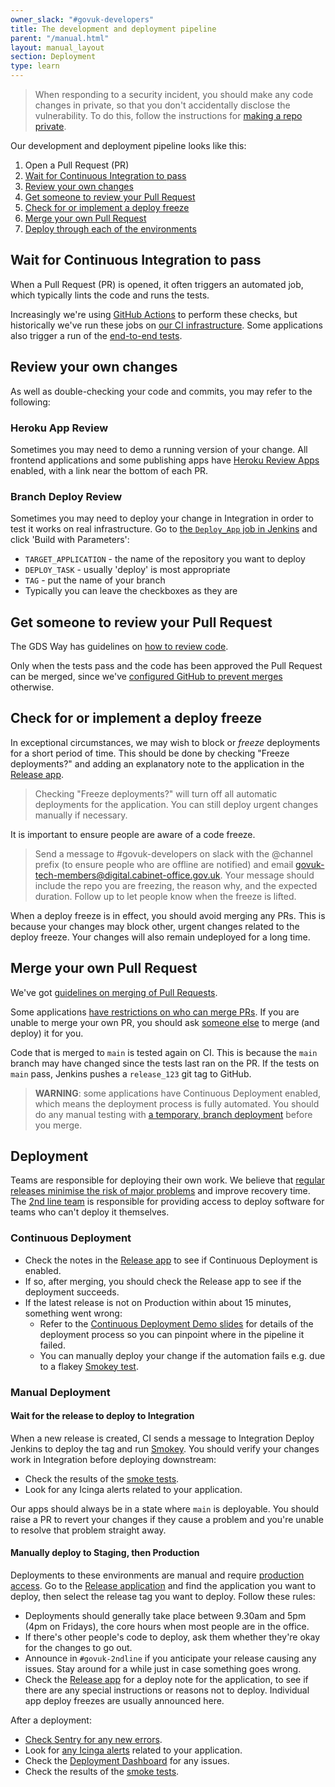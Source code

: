 ```yaml
---
owner_slack: "#govuk-developers"
title: The development and deployment pipeline
parent: "/manual.html"
layout: manual_layout
section: Deployment
type: learn
---
```


> When responding to a security incident, you should make any code changes in private, so that you don't accidentally disclose the vulnerability. To do this, follow the instructions for [making a repo private](make-github-repo-private.html).

Our development and deployment pipeline looks like this:

1. Open a Pull Request (PR)
1. [Wait for Continuous Integration to pass](#wait-for-continuous-integration-to-pass)
1. [Review your own changes](#review-your-own-changes)
1. [Get someone to review your Pull Request](#get-someone-to-review-your-pull-request)
1. [Check for or implement a deploy freeze](#check-for-or-implement-a-deploy-freeze)
1. [Merge your own Pull Request](#merge-your-own-pull-request)
1. [Deploy through each of the environments](#deployment)

## Wait for Continuous Integration to pass

When a Pull Request (PR) is opened, it often triggers an automated
job, which typically lints the code and runs the tests.

Increasingly we're using [GitHub Actions](/manual/test-and-build-a-project-with-github-actions.html)
to perform these checks, but historically we've run these jobs on
[our CI infrastructure](/manual/test-and-build-a-project-on-jenkins-ci.html).
Some applications also trigger a run of the [end-to-end tests](/manual/publishing-e2e-tests.html).

## Review your own changes

As well as double-checking your code and commits, you may refer
to the following:

### Heroku App Review

Sometimes you may need to demo a running version of your change.
All frontend applications and some publishing apps have
[Heroku Review Apps](/manual/review-apps.html) enabled, with a
link near the bottom of each PR.

### Branch Deploy Review

Sometimes you may need to deploy your change in Integration in
order to test it works on real infrastructure. Go to
[the `Deploy_App` job in Jenkins](https://deploy.integration.publishing.service.gov.uk/job/Deploy_App/)
and click 'Build with Parameters':

- `TARGET_APPLICATION` - the name of the repository you want to deploy
- `DEPLOY_TASK` - usually 'deploy' is most appropriate
- `TAG` - put the name of your branch
- Typically you can leave the checkboxes as they are

## Get someone to review your Pull Request

The GDS Way has guidelines on [how to review code](https://gds-way.cloudapps.digital/manuals/code-review-guidelines.html).

Only when the tests pass and the code has been approved the Pull Request can be merged, since we've
[configured GitHub to prevent merges](/manual/configure-github-repo.html) otherwise.

## Check for or implement a deploy freeze

In exceptional circumstances, we may wish to block or _freeze_
deployments for a short period of time. This should be done by
checking "Freeze deployments?" and adding an explanatory note
to the application in the [Release app][release].

> Checking "Freeze deployments?" will turn off all automatic
> deployments for the application. You can still deploy urgent
> changes manually if necessary.

It is important to ensure people are aware of a code freeze.

> Send a message to #govuk-developers on slack with the @channel
> prefix (to ensure people who are offline are notified) and email
> <govuk-tech-members@digital.cabinet-office.gov.uk>. Your message
> should include the repo you are freezing, the reason why, and the
> expected duration. Follow up to let people know when the freeze
> is lifted.

When a deploy freeze is in effect, you should avoid merging any PRs.
This is because your changes may block other, urgent changes related
to the deploy freeze. Your changes will also remain undeployed for a
long time.

## Merge your own Pull Request

We've got [guidelines on merging of Pull Requests](/manual/merge-pr.html).

Some applications [have restrictions on who can merge PRs](https://github.com/alphagov/govuk-saas-config/blob/master/github/repo_overrides.yml).
If you are unable to merge your own PR, you should ask
[someone else](https://github.com/orgs/alphagov/teams/gov-uk-production/members)
to merge (and deploy) it for you.

Code that is merged to `main` is tested again on CI. This is because
the `main` branch may have changed since the tests last ran on the PR.
If the tests on `main` pass, Jenkins pushes a `release_123` git tag to
GitHub.

> **WARNING**: some applications have Continuous Deployment enabled,
> which means the deployment process is fully automated. You should do
> any manual testing with [a temporary, branch deployment](#branch-deploy-review)
> before you merge.

## Deployment

Teams are responsible for deploying their own work. We believe that
[regular releases minimise the risk of major problems](https://gds.blog.gov.uk/2012/11/02/regular-releases-reduce-risk)
and improve recovery time. The [2nd line team](/manual/welcome-to-2nd-line.html)
is responsible for providing access to deploy software for teams who can't deploy it themselves.

### Continuous Deployment

- Check the notes in the [Release app][release] to see if Continuous Deployment is enabled.
- If so, after merging, you should check the Release app to see if the deployment succeeds.
- If the latest release is not on Production within about 15 minutes, something went wrong:
  - Refer to the [Continuous Deployment Demo slides][slides] for details of the deployment process so you can pinpoint where in the pipeline it failed.
  - You can manually deploy your change if the automation fails e.g. due to a flakey [Smokey test][smokey].

### Manual Deployment

#### Wait for the release to deploy to Integration

When a new release is created, CI sends a message to Integration Deploy
Jenkins to deploy the tag and run [Smokey][smokey]. You should verify
your changes work in Integration before deploying downstream:

- Check the results of the [smoke tests][smokey].
- Look for any Icinga alerts related to your application.

Our apps should always be in a state where `main` is deployable. You
should raise a PR to revert your changes if they cause a problem and
you're unable to resolve that problem straight away.

#### Manually deploy to Staging, then Production

Deployments to these environments are manual and require
[production access](/manual/rules-for-getting-production-access.html).
Go to the [Release application][release] and find the application you
want to deploy, then select the release tag you want to deploy.
Follow these rules:

- Deployments should generally take place between 9.30am and 5pm
  (4pm on Fridays), the core hours when most people are in the office.
- If there's other people's code to deploy, ask them whether they're
  okay for the changes to go out.
- Announce in `#govuk-2ndline` if you anticipate your release causing
  any issues. Stay around for a while just in case something goes wrong.
- Check the [Release app][release] for a deploy note for the application,
  to see if there are any special instructions or reasons not to deploy.
  Individual app deploy freezes are usually announced here.

After a deployment:

- [Check Sentry for any new errors](/manual/error-reporting.html).
- Look for [any Icinga alerts](/manual/icinga.html) related to your application.
- Check the [Deployment Dashboard](/manual/deployment-dashboards.html) for any issues.
- Check the results of the [smoke tests][smokey].

[release]: https://release.publishing.service.gov.uk
[slides]: https://docs.google.com/presentation/d/1A0zdYHwOxV2jO_0YVsKplySXvd777pXDwn1YnETXSh8/edit
[smokey]: https://github.com/alphagov/smokey
